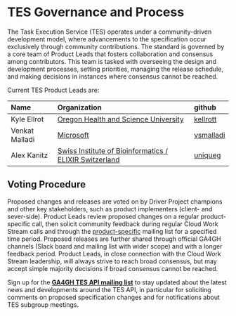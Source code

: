 TES Governance and Process
==============================

The Task Execution Service (TES) operates under a community-driven development model, where advancements to the specification occur exclusively through community contributions. The standard is governed by a core team of Product Leads that fosters collaboration and consensus among contributors. This team is tasked with overseeing the design and development processes, setting priorities, managing the release schedule, and making decisions in instances where consensus cannot be reached.

Current TES Product Leads are:

| Name               | Organization       | github                  |
|:-------------------|:-------------|:------------------
| Kyle Ellrot        | [Oregon Health and Science University](https://www.ohsu.edu/) | [kellrott](https://github.com/kellrott) |
| Venkat Malladi     | [Microsoft](https://www.microsoft.com/en-us/genomics/)        | [vsmalladi](https://github.com/vsmalladi) |
| Alex Kanitz        | [Swiss Institute of Bioinformatics / ELIXIR Switzerland](https://www.sib.swiss/)        | [uniqueg](https://github.com/uniqueg) |


## Voting Procedure

Proposed changes and releases are voted on by Driver Project champions and other key stakeholders, such as product implementers (client- and sever-side). Product Leads review proposed changes on a regular product-specific call, then solicit community feedback during regular Cloud Work Stream calls and through the [product-specific](mailto:ga4gh-cloud-tes+subscribe@ga4gh.org) mailing list for a specified time period. Proposed releases are further shared through official GA4GH channels (Slack board and mailing list with wider scope) and with a longer feedback period. Product Leads, in close connection with the Cloud Work Stream leadership, will always strive to reach broad consensus, but may accept simple majority decisions if broad consensus cannot be reached.

Sign up for the [**GA4GH TES API mailing list**](mailto:ga4gh-cloud-tes+subscribe@ga4gh.org) to stay updated about the latest news and developments around the TES API, in particular for soliciting comments on proposed specification changes and for notifications about TES subgroup meetings.
